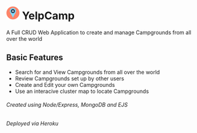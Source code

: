 # <img src="/public/img/logo.png" alt="logo" width="35" height="35"/> YelpCamp
A Full CRUD Web Application to create and manage Campgrounds from all over the world

## Basic Features
- Search for and View Campgrounds from all over the world
- Review Campgrounds set up by other users
- Create and Edit your own Campgrounds
- Use an interacive cluster map to locate Campgrounds

###### Created using Node/Express, MongoDB and EJS
###### Deployed via Heroku


